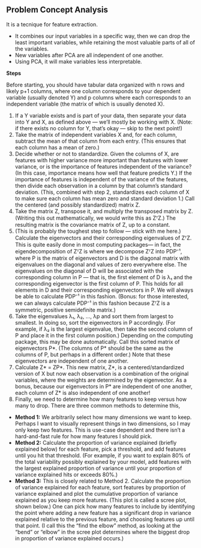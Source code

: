 ## Problem Concept Analysis
It is a tecnique for feature extraction.
* It combines our input variables in a specific way, then we can drop the least important variables, while retaining the most valuable parts of all of the variables.
* New variables after PCA are all independent of one another.
* Using PCA, it will make variables less interpretable.

**Steps**

Before starting, you should have tabular data organized with n rows and likely p+1 columns, where one column corresponds to your dependent variable (usually denoted Y) and p columns where each corresponds to an independent variable (the matrix of which is usually denoted X).
1. If a Y variable exists and is part of your data, then separate your data into Y and X, as defined above — we’ll mostly be working with X. (Note: if there exists no column for Y, that’s okay — skip to the next point!)
2. Take the matrix of independent variables X and, for each column, subtract the mean of that column from each entry. (This ensures that each column has a mean of zero.)
3. Decide whether or not to standardize. Given the columns of X, are features with higher variance more important than features with lower variance, or is the importance of features independent of the variance? (In this case, importance means how well that feature predicts Y.) If the importance of features is independent of the variance of the features, then divide each observation in a column by that column’s standard deviation. (This, combined with step 2, standardizes each column of X to make sure each column has mean zero and standard deviation 1.) Call the centered (and possibly standardized) matrix Z.
4. Take the matrix Z, transpose it, and multiply the transposed matrix by Z. (Writing this out mathematically, we would write this as ZᵀZ.) The resulting matrix is the covariance matrix of Z, up to a constant.
5. (This is probably the toughest step to follow — stick with me here.) Calculate the eigenvectors and their corresponding eigenvalues of ZᵀZ. This is quite easily done in most computing packages— in fact, the eigendecomposition of ZᵀZ is where we decompose ZᵀZ into PDP⁻¹, where P is the matrix of eigenvectors and D is the diagonal matrix with eigenvalues on the diagonal and values of zero everywhere else. The eigenvalues on the diagonal of D will be associated with the corresponding column in P — that is, the first element of D is λ₁ and the corresponding eigenvector is the first column of P. This holds for all elements in D and their corresponding eigenvectors in P. We will always be able to calculate PDP⁻¹ in this fashion. (Bonus: for those interested, we can always calculate PDP⁻¹ in this fashion because ZᵀZ is a symmetric, positive semidefinite matrix.)
6. Take the eigenvalues λ₁, λ₂, …, λp and sort them from largest to smallest. In doing so, sort the eigenvectors in P accordingly. (For example, if λ₂ is the largest eigenvalue, then take the second column of P and place it in the first column position.) Depending on the computing package, this may be done automatically. Call this sorted matrix of eigenvectors P*. (The columns of P* should be the same as the columns of P, but perhaps in a different order.) Note that these eigenvectors are independent of one another.
7. Calculate Z* = ZP*. This new matrix, Z*, is a centered/standardized version of X but now each observation is a combination of the original variables, where the weights are determined by the eigenvector. As a bonus, because our eigenvectors in P* are independent of one another, each column of Z* is also independent of one another!
8. Finally, we need to determine how many features to keep versus how many to drop. There are three common methods to determine this,
* **Method 1:** We arbitrarily select how many dimensions we want to keep. Perhaps I want to visually represent things in two dimensions, so I may only keep two features. This is use-case dependent and there isn’t a hard-and-fast rule for how many features I should pick.
* **Method 2:** Calculate the proportion of variance explained (briefly explained below) for each feature, pick a threshold, and add features until you hit that threshold. (For example, if you want to explain 80% of the total variability possibly explained by your model, add features with the largest explained proportion of variance until your proportion of variance explained hits or exceeds 80%.)
* **Method 3:** This is closely related to Method 2. Calculate the proportion of variance explained for each feature, sort features by proportion of variance explained and plot the cumulative proportion of variance explained as you keep more features. (This plot is called a scree plot, shown below.) One can pick how many features to include by identifying the point where adding a new feature has a significant drop in variance explained relative to the previous feature, and choosing features up until that point. (I call this the “find the elbow” method, as looking at the “bend” or “elbow” in the scree plot determines where the biggest drop in proportion of variance explained occurs.)
